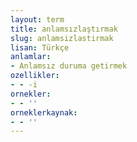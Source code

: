 ```yaml
---
layout: term
title: anlamsızlaştırmak
slug: anlamsizlastirmak
lisan: Türkçe
anlamlar:
- Anlamsız duruma getirmek
ozellikler:
- - -i
ornekler:
- - ''
orneklerkaynak:
- - ''
---
```

